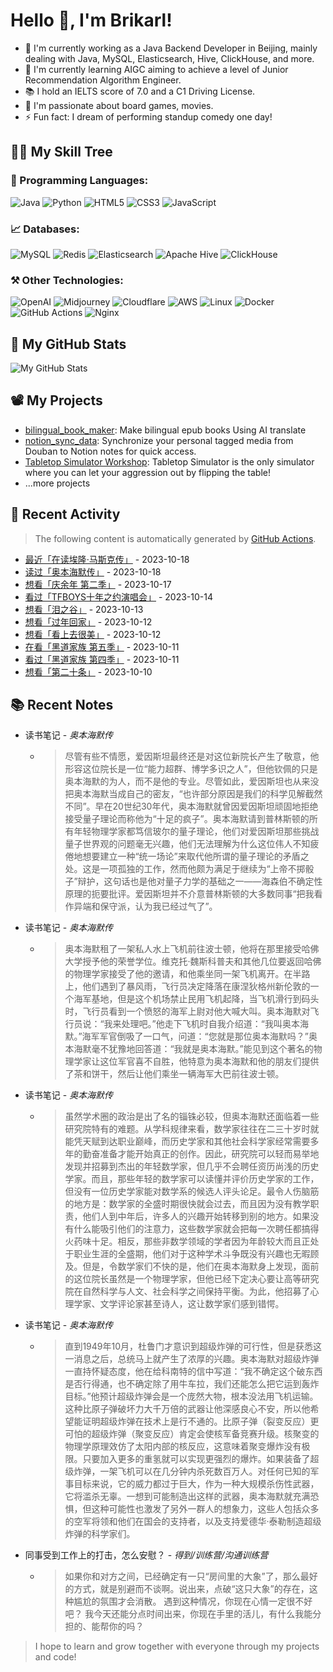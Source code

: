 # Hello 👋, I'm Brikarl!

- 🔭 I'm currently working as a Java Backend Developer in Beijing, mainly dealing with Java, MySQL, Elasticsearch, Hive,
  ClickHouse, and more.
- 🌱 I'm currently learning AIGC aiming to achieve a level of Junior Recommendation Algorithm Engineer.
- 📚 I hold an IELTS score of 7.0 and a C1 Driving License.
- 💬 I'm passionate about board games, movies.
- ⚡ Fun fact: I dream of performing standup comedy one day!

## 🧑‍💻 My Skill Tree

### 📌 Programming Languages:

![Java](https://img.shields.io/badge/-Java-%23007396?style=flat-square&logo=redhat&logoColor=ffffff)
![Python](https://img.shields.io/badge/-Python-%233776AB?style=flat-square&logo=python&logoColor=ffffff)
![HTML5](https://img.shields.io/badge/-HTML5-%23E44D27?style=flat-square&logo=html5&logoColor=ffffff)
![CSS3](https://img.shields.io/badge/-CSS3-%231572B6?style=flat-square&logo=css3)
![JavaScript](https://img.shields.io/badge/-JavaScript-%23F7DF1C?style=flat-square&logo=javascript&logoColor=000000&labelColor=%23F7DF1C&color=%23FFCE5A)

### 📈 Databases:

![MySQL](https://img.shields.io/badge/-MySQL-%234479A1?style=flat-square&logo=mysql&logoColor=ffffff)
![Redis](https://img.shields.io/badge/-Redis-%23DC382D?style=flat-square&logo=redis&logoColor=ffffff)
![Elasticsearch](https://img.shields.io/badge/-Elasticsearch-%23005571?style=flat-square&logo=elasticsearch&logoColor=ffffff)
![Apache Hive](https://img.shields.io/badge/-Apache%20Hive-%23F7DF1C?style=flat-square&logo=apachehive&logoColor=000000&labelColor=%23F7DF1C&color=%23FFCE5A)
![ClickHouse](https://img.shields.io/badge/-ClickHouse-%23FD5750?style=flat-square&logo=clickhouse&logoColor=ffffff)

### ⚒️ Other Technologies:

![OpenAI](https://img.shields.io/badge/-OpenAI-%23412991?style=flat-square&logo=openai&logoColor=ffffff)
![Midjourney](https://img.shields.io/badge/-Midjourney-%1A285F?style=flat-square&logo=ship&logoColor=ffffff)
![Cloudflare](https://img.shields.io/badge/-Cloudflare-%23F48120?style=flat-square&logo=cloudflare&logoColor=ffffff)
![AWS](https://img.shields.io/badge/-AWS-%23232F3E?style=flat-square&logo=amazon-aws&logoColor=ffffff)
![Linux](https://img.shields.io/badge/-Linux-%23FCC624?style=flat-square&logo=linux&logoColor=%23ffffff)
![Docker](https://img.shields.io/badge/-Docker-%232496ED?style=flat-square&logo=docker&logoColor=ffffff)
![GitHub Actions](https://img.shields.io/badge/-GitHub%20Actions-%232088FF?style=flat-square&logo=github-actions&logoColor=ffffff)
![Nginx](https://img.shields.io/badge/-Nginx-%23269539?style=flat-square&logo=nginx&logoColor=ffffff)

## 🌟 My GitHub Stats

![My GitHub Stats](https://github-readme-stats.vercel.app/api?username=Brikarl&show_icons=true&icon_color=0366d6&bg_color=ffffff&hide_title=true&include_all_commits=true&count_private=true&hide_rank=true)

## 📽️ My Projects

- [bilingual_book_maker](https://github.com/yihong0618/bilingual_book_maker): Make bilingual epub books Using AI
  translate
- [notion_sync_data](https://github.com/Qliangw/notion_sync_data): Synchronize your personal tagged media from Douban to
  Notion notes for quick access.
- [Tabletop Simulator Workshop](https://steamcommunity.com/profiles/76561198321473749/myworkshopfiles/?appid=286160):
  Tabletop Simulator is the only simulator where you can let your aggression out by flipping the table!
- ...more projects

## 🤔 Recent Activity
> The following content is automatically generated by [GitHub Actions](https://github.com/Brikarl/Brikarl/actions).

<!-- douban starts -->
- [最近「在读埃隆·马斯克传」](https://book.douban.com/subject/36518892/) - 2023-10-18
- [读过「奥本海默传」](https://book.douban.com/subject/36483883/) - 2023-10-18
- [想看「庆余年 第二季」](http://movie.douban.com/subject/34937650/) - 2023-10-17
- [看过「TFBOYS十年之约演唱会」](http://movie.douban.com/subject/36503685/) - 2023-10-14
- [想看「泪之谷」](http://movie.douban.com/subject/34971777/) - 2023-10-13
- [想看「过年回家」](http://movie.douban.com/subject/1303509/) - 2023-10-12
- [想看「看上去很美」](http://movie.douban.com/subject/1469441/) - 2023-10-12
- [在看「黑道家族  第五季」](http://movie.douban.com/subject/2154325/) - 2023-10-11
- [看过「黑道家族 第四季」](http://movie.douban.com/subject/2154326/) - 2023-10-11
- [想看「第二十条」](http://movie.douban.com/subject/36208094/) - 2023-10-10
<!-- douban ends -->

## 📚 Recent Notes

<!-- notion starts -->
- 读书笔记 - *奥本海默传*
  - > 尽管有些不情愿，爱因斯坦最终还是对这位新院长产生了敬意，他形容这位院长是一位“能力超群、博学多识之人”，但他钦佩的只是奥本海默的为人，而不是他的专业。尽管如此，爱因斯坦也从来没把奥本海默当成自己的密友，“也许部分原因是我们的科学见解截然不同”。早在20世纪30年代，奥本海默就曾因爱因斯坦顽固地拒绝接受量子理论而称他为“十足的疯子”。奥本海默请到普林斯顿的所有年轻物理学家都笃信玻尔的量子理论，他们对爱因斯坦那些挑战量子世界观的问题毫无兴趣，他们无法理解为什么这位伟人不知疲倦地想要建立一种“统一场论”来取代他所谓的量子理论的矛盾之处。这是一项孤独的工作，然而他颇为满足于继续为“上帝不掷骰子”辩护，这句话也是他对量子力学的基础之一——海森伯不确定性原理的扼要批评。爱因斯坦并不介意普林斯顿的大多数同事“把我看作异端和保守派，认为我已经过气了”。
- 读书笔记 - *奥本海默传*
  - > 奥本海默租了一架私人水上飞机前往波士顿，他将在那里接受哈佛大学授予他的荣誉学位。维克托·魏斯科普夫和其他几位要返回哈佛的物理学家接受了他的邀请，和他乘坐同一架飞机离开。在半路上，他们遇到了暴风雨，飞行员决定降落在康涅狄格州新伦敦的一个海军基地，但是这个机场禁止民用飞机起降，当飞机滑行到码头时，飞行员看到一个愤怒的海军上尉对他大喊大叫。奥本海默对飞行员说：“我来处理吧。”他走下飞机时自我介绍道：“我叫奥本海默。”海军军官倒吸了一口气，问道：“您就是那位奥本海默吗？”奥本海默毫不犹豫地回答道：“我就是奥本海默。”能见到这个著名的物理学家让这位军官喜不自胜，他特意为奥本海默和他的朋友们提供了茶和饼干，然后让他们乘坐一辆海军大巴前往波士顿。
- 读书笔记 - *奥本海默传*
  - > 虽然学术圈的政治是出了名的锱铢必较，但奥本海默还面临着一些研究院特有的难题。从学科规律来看，数学家往往在二三十岁时就能凭天赋到达职业巅峰，而历史学家和其他社会科学家经常需要多年的勤奋准备才能开始真正的创作。因此，研究院可以轻而易举地发现并招募到杰出的年轻数学家，但几乎不会聘任资历尚浅的历史学家。而且，那些年轻的数学家可以读懂并评价历史学家的工作，但没有一位历史学家能对数学系的候选人评头论足。最令人伤脑筋的地方是：数学家的全盛时期很快就会过去，而且因为没有教学职责，他们人到中年后，许多人的兴趣开始转移到别的地方。如果没有什么能吸引他们的注意力，这些数学家就会把每一次聘任都搞得火药味十足。相反，那些非数学领域的学者因为年龄较大而且正处于职业生涯的全盛期，他们对于这种学术斗争既没有兴趣也无暇顾及。但是，令数学家们不快的是，他们在奥本海默身上发现，面前的这位院长虽然是一个物理学家，但他已经下定决心要让高等研究院在自然科学与人文、社会科学之间保持平衡。为此，他招募了心理学家、文学评论家甚至诗人，这让数学家们感到错愕。
- 读书笔记 - *奥本海默传*
  - > 直到1949年10月，杜鲁门才意识到超级炸弹的可行性，但是获悉这一消息之后，总统马上就产生了浓厚的兴趣。奥本海默对超级炸弹一直持怀疑态度，他在给科南特的信中写道：“我不确定这个破东西是否行得通，也不确定除了用牛车拉，我们还能怎么把它运到轰炸目标。”他预计超级炸弹会是一个庞然大物，根本没法用飞机运输。这种比原子弹破坏力大千万倍的武器让他深感良心不安，所以他希望能证明超级炸弹在技术上是行不通的。比原子弹（裂变反应）更可怕的超级炸弹（聚变反应）肯定会使核军备竞赛升级。核聚变的物理学原理效仿了太阳内部的核反应，这意味着聚变爆炸没有极限。只要加入更多的重氢就可以实现更强烈的爆炸。如果装备了超级炸弹，一架飞机可以在几分钟内杀死数百万人。对任何已知的军事目标来说，它的威力都过于巨大，作为一种大规模杀伤性武器，它将滥杀无辜。一想到可能制造出这样的武器，奥本海默就充满恐惧，但这种可能性也激发了另外一群人的想象力，这些人包括众多的空军将领和他们在国会的支持者，以及支持爱德华·泰勒制造超级炸弹的科学家们。
- 同事受到工作上的打击，怎么安慰？ - *得到/训练营/沟通训练营*
  - > 如果你和对方之间，已经确定有一只“房间里的大象”了，那么最好的方式，就是别避而不谈啊。说出来，点破“这只大象”的存在，这种尴尬的氛围才会消散。  遇到这种情况，你现在心情一定很不好吧？ 我今天还能分点时间出来，你现在手里的活儿，有什么我能分担的、能帮你的吗？
<!-- notion ends -->

> I hope to learn and grow together with everyone through my projects and code!
